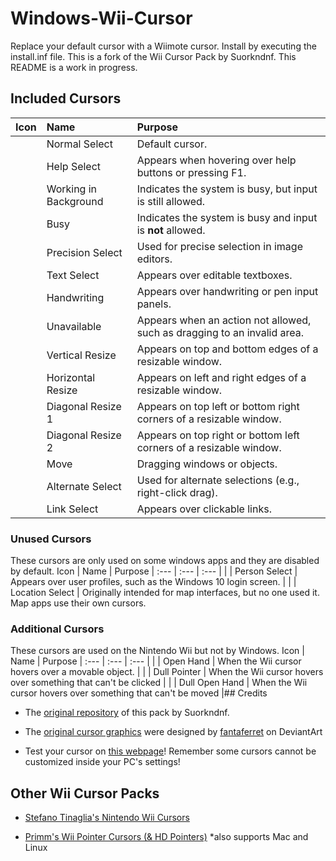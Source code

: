 # Windows-Wii-Cursor
Replace your default cursor with a Wiimote cursor. Install by executing the install.inf file. This is a fork of the Wii Cursor Pack by Suorkndnf. This README is a work in progress.

## Included Cursors
Icon | Name | Purpose
| :--- | :--- | :--- |
|  | Normal Select | Default cursor. |
|  | Help Select | Appears when hovering over help buttons or pressing F1. |
|  | Working in Background | Indicates the system is busy, but input is still allowed. |
|  | Busy | Indicates the system is busy and input is **not** allowed. |
|  | Precision Select | Used for precise selection in image editors. |
|  | Text Select | Appears over editable textboxes. |
|  | Handwriting | Appears over handwriting or pen input panels. |
|  |  Unavailable | Appears when an action not allowed, such as dragging to an invalid area. |
|  | Vertical Resize | Appears on top and bottom edges of a resizable window. |
|  | Horizontal Resize | Appears on left and right edges of a resizable window. |
|  | Diagonal Resize 1  | Appears on top left or bottom right corners of a resizable window. |
|  | Diagonal Resize 2 | Appears on top right or bottom left corners of a resizable window. |
|  | Move | Dragging windows or objects. |
|  | Alternate Select | Used for alternate selections (e.g., right-click drag). |
|  | Link Select | Appears over clickable links. |

### Unused Cursors 
These cursors are only used on some windows apps and they are disabled by default.
Icon | Name | Purpose
| :--- | :--- | :--- |
|   | Person Select | Appears over user profiles, such as the Windows 10 login screen. |
|   | Location Select | Originally intended for map interfaces, but no one used it. Map apps use their own cursors.

### Additional Cursors
These cursors are used on the Nintendo Wii but not by Windows.
Icon | Name | Purpose
| :--- | :--- | :--- |
|   | Open Hand | When the Wii cursor hovers over a movable object. |
|   | Dull Pointer | When the Wii cursor hovers over something that can't be clicked |
|   | Dull Open Hand | When the Wii cursor hovers over something that can't be moved |## Credits

- The [original repository](https://github.com/Suorkndnf/Wii-Cursor-Pack-by-Suorkndnf) of this pack by Suorkndnf.

- The [original cursor graphics](https://www.deviantart.com/fantaferret/art/Wii-Cursors-1041889316) were designed by [fantaferret](https://www.deviantart.com/fantaferret/gallery) on DeviantArt

- Test your cursor on [this webpage](https://codepen.io/WebDevCA/pen/DRjdMa)! Remember some cursors cannot be customized inside your PC's settings!

## Other Wii Cursor Packs

- [Stefano Tinaglia's Nintendo Wii Cursors](http://www.rw-designer.com/cursor-set/wii-cursor-by-stefano-tinaglia)

- [Primm's Wii Pointer Cursors (& HD Pointers)](https://primm.gay/extras/other/cursors/) *also supports Mac and Linux